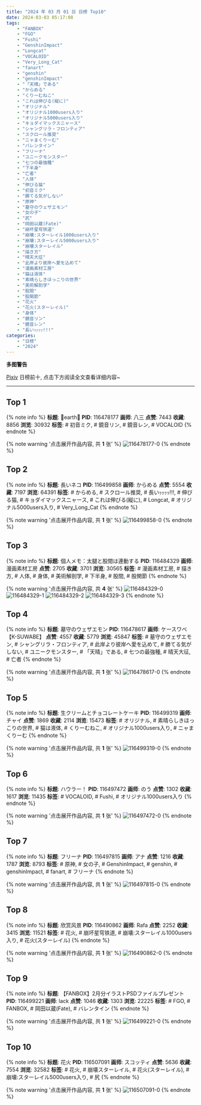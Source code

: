 ```yaml
---
title: "2024 年 03 月 01 日 日榜 Top10"
date: 2024-03-03 05:17:08
tags:
    - "FANBOX"
    - "FGO"
    - "Fushi"
    - "GenshinImpact"
    - "Longcat"
    - "VOCALOID"
    - "Very_Long_Cat"
    - "fanart"
    - "genshin"
    - "genshinImpact"
    - "「天晴」である"
    - "からめる"
    - "くりーむねこ"
    - "これは伸びる(縦に)"
    - "オリジナル"
    - "オリジナル1000users入り"
    - "オリジナル5000users入り"
    - "キョダイマックスニャース"
    - "シャングリラ・フロンティア"
    - "スクロール推奨"
    - "ニャまくりーむ"
    - "バレンタイン"
    - "フリーナ"
    - "ユニークモンスター"
    - "七つの最強種"
    - "下半身"
    - "亡者"
    - "人体"
    - "伸びる猫"
    - "初音ミク"
    - "勝てる気がしない"
    - "原神"
    - "墓守のウェザエモン"
    - "女の子"
    - "尻"
    - "岡田以蔵(Fate)"
    - "崩坏星穹铁道"
    - "崩壊:スターレイル1000users入り"
    - "崩壊:スターレイル5000users入り"
    - "崩壊スターレイル"
    - "描き方"
    - "晴天大征"
    - "此岸より彼岸へ愛を込めて"
    - "漫画素材工房"
    - "猫は液体"
    - "素晴らしきほっこりの世界"
    - "美術解剖学"
    - "股間"
    - "股関節"
    - "花火"
    - "花火(スターレイル)"
    - "身体"
    - "鏡音リン"
    - "鏡音レン"
    - "長いｯｯｯｯ!!!"
categories:
    - "日榜"
    - "2024"
---
```


<i class="fa fa-triangle-exclamation"></i>**多图警告**<i class="fa fa-triangle-exclamation"></i>

[Pixiv](https://www.pixiv.net/) 日榜前十, 点击下方阅读全文查看详细内容~

<!-- more -->

---

## Top 1

{% note info %}
**标题**: 💐earth💐
**PID**: 116478177 **画师**: 八三
**点赞**: 7443 **收藏**: 8856 **浏览**: 30932
**标签**: # 初音ミク, # 鏡音リン, # 鏡音レン, # VOCALOID
{% endnote %}

{% note warning '点击展开作品内容, 共 **1** 张' %}
![116478177-0](https://i.pixiv.re/img-original/img/2024/02/29/00/00/23/116478177_p0.png)
{% endnote %}

## Top 2

{% note info %}
**标题**: 長いネコ
**PID**: 116499858 **画师**: からめる
**点赞**: 5554 **收藏**: 7197 **浏览**: 64391
**标签**: # からめる, # スクロール推奨, # 長いｯｯｯｯ!!!, # 伸びる猫, # キョダイマックスニャース, # これは伸びる(縦に), # Longcat, # オリジナル5000users入り, # Very_Long_Cat
{% endnote %}

{% note warning '点击展开作品内容, 共 **1** 张' %}
![116499858-0](https://i.pixiv.re/img-original/img/2024/02/29/20/48/03/116499858_p0.png)
{% endnote %}

## Top 3

{% note info %}
**标题**: 個人メモ：太腿と股間は連動する
**PID**: 116484329 **画师**: 漫画素材工房
**点赞**: 2705 **收藏**: 3701 **浏览**: 30565
**标签**: # 漫画素材工房, # 描き方, # 人体, # 身体, # 美術解剖学, # 下半身, # 股間, # 股関節
{% endnote %}

{% note warning '点击展开作品内容, 共 **4** 张' %}
![116484329-0](https://i.pixiv.re/img-original/img/2024/02/29/06/00/09/116484329_p0.jpg)
![116484329-1](https://i.pixiv.re/img-original/img/2024/02/29/06/00/09/116484329_p1.jpg)
![116484329-2](https://i.pixiv.re/img-original/img/2024/02/29/06/00/09/116484329_p2.jpg)
![116484329-3](https://i.pixiv.re/img-original/img/2024/02/29/06/00/09/116484329_p3.jpg)
{% endnote %}

## Top 4

{% note info %}
**标题**: 墓守のウェザエモン
**PID**: 116478617 **画师**: ケースワベ【K-SUWABE】
**点赞**: 4557 **收藏**: 5779 **浏览**: 45847
**标签**: # 墓守のウェザエモン, # シャングリラ・フロンティア, # 此岸より彼岸へ愛を込めて, # 勝てる気がしない, # ユニークモンスター, # 「天晴」である, # 七つの最強種, # 晴天大征, # 亡者
{% endnote %}

{% note warning '点击展开作品内容, 共 **1** 张' %}
![116478617-0](https://i.pixiv.re/img-original/img/2024/02/29/00/06/08/116478617_p0.jpg)
{% endnote %}

## Top 5

{% note info %}
**标题**: 生クリームとチョコレートケーキ
**PID**: 116499319 **画师**: チャイ
**点赞**: 1869 **收藏**: 2114 **浏览**: 15473
**标签**: # オリジナル, # 素晴らしきほっこりの世界, # 猫は液体, # くりーむねこ, # オリジナル1000users入り, # ニャまくりーむ
{% endnote %}

{% note warning '点击展开作品内容, 共 **1** 张' %}
![116499319-0](https://i.pixiv.re/img-original/img/2024/02/29/20/30/00/116499319_p0.png)
{% endnote %}

## Top 6

{% note info %}
**标题**: ハウラー！
**PID**: 116497472 **画师**: のう
**点赞**: 1302 **收藏**: 1617 **浏览**: 11435
**标签**: # VOCALOID, # Fushi, # オリジナル1000users入り
{% endnote %}

{% note warning '点击展开作品内容, 共 **1** 张' %}
![116497472-0](https://i.pixiv.re/img-original/img/2024/02/29/19/24/33/116497472_p0.jpg)
{% endnote %}

## Top 7

{% note info %}
**标题**: フリーナ
**PID**: 116497815 **画师**: アナ
**点赞**: 1216 **收藏**: 1787 **浏览**: 8793
**标签**: # 原神, # 女の子, # GenshinImpact, # genshin, # genshinImpact, # fanart, # フリーナ
{% endnote %}

{% note warning '点击展开作品内容, 共 **1** 张' %}
![116497815-0](https://i.pixiv.re/img-original/img/2024/02/29/19/37/36/116497815_p0.jpg)
{% endnote %}

## Top 8

{% note info %}
**标题**: 欣赏风景
**PID**: 116490862 **画师**: Rafa
**点赞**: 2252 **收藏**: 3415 **浏览**: 11521
**标签**: # 花火, # 崩坏星穹铁道, # 崩壊:スターレイル1000users入り, # 花火(スターレイル)
{% endnote %}

{% note warning '点击展开作品内容, 共 **1** 张' %}
![116490862-0](https://i.pixiv.re/img-original/img/2024/02/29/14/02/40/116490862_p0.jpg)
{% endnote %}

## Top 9

{% note info %}
**标题**: 【FANBOX】2月分イラストPSDファイルプレゼント
**PID**: 116499221 **画师**: lack
**点赞**: 1046 **收藏**: 1303 **浏览**: 22225
**标签**: # FGO, # FANBOX, # 岡田以蔵(Fate), # バレンタイン
{% endnote %}

{% note warning '点击展开作品内容, 共 **1** 张' %}
![116499221-0](https://i.pixiv.re/img-original/img/2024/02/29/20/26/19/116499221_p0.jpg)
{% endnote %}

## Top 10

{% note info %}
**标题**: 花火
**PID**: 116507091 **画师**: スコッティ
**点赞**: 5636 **收藏**: 7554 **浏览**: 32582
**标签**: # 花火, # 崩壊スターレイル, # 花火(スターレイル), # 崩壊:スターレイル5000users入り, # 尻
{% endnote %}

{% note warning '点击展开作品内容, 共 **1** 张' %}
![116507091-0](https://i.pixiv.re/img-original/img/2024/03/01/00/00/22/116507091_p0.jpg)
{% endnote %}

